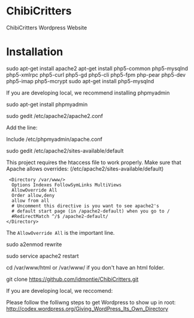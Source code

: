 ChibiCritters
=============

ChibiCritters Wordpress Website

# Installation #

sudo apt-get install apache2
apt-get install php5-common php5-mysqlnd php5-xmlrpc php5-curl php5-gd php5-cli php5-fpm php-pear php5-dev php5-imap php5-mcrypt
sudo apt-get install php5-mysqlnd

If you are developing local, we recommend installing phpmyadmin

sudo apt-get install phpmyadmin
 
sudo gedit /etc/apache2/apache2.conf

Add the line:

Include /etc/phpmyadmin/apache.conf

sudo gedit /etc/apache2/sites-available/default

This project requires the htaccess file to work properly.  Make sure that
Apache allows overrides: (/etc/apache2/sites-available/default)

```
 <Directory /var/www/>
  Options Indexes FollowSymLinks MultiViews
  AllowOverride All
  Order allow,deny
  allow from all
  # Uncomment this directive is you want to see apache2's
  # default start page (in /apache2-default) when you go to /
  #RedirectMatch ^/$ /apache2-default/
</Directory>
```

The  `AllowOverride All` is the important line.

sudo a2enmod rewrite

sudo service apache2 restart

cd /var/www/html or /var/www/ if you don't have an html folder.

git clone https://github.com/idmontie/ChibiCritters.git

If you are developing local, we reccomend:


Please follow the folliwng steps to get Wordpress to show up in root: http://codex.wordpress.org/Giving_WordPress_Its_Own_Directory